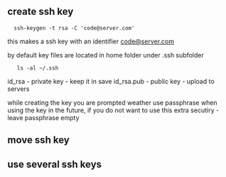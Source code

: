 ## create ssh key

```
  ssh-keygen -t rsa -C 'code@server.com'
```

this makes a ssh key with an identifier code@server.com

by default key files are located in home folder under .ssh subfolder

```
   ls -al ~/.ssh
``` 

id_rsa         - private key - keep it in save
id_rsa.pub     - public key - upload to servers

while creating the key you are prompted weather use passphrase when using the key in the future, if you do not want to use this extra secutiry - leave passphrase empty

## move ssh key

## use several ssh keys
